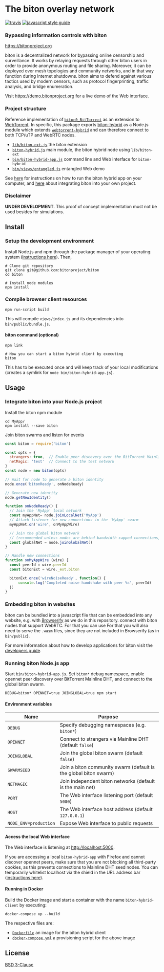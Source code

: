 # The biton overlay network
[![travis][travis-image]][travis-url] [![javascript style guide][standard-image]][standard-url]

[travis-image]: https://img.shields.io/travis/bitonproject/biton/master.svg
[travis-url]: https://travis-ci.org/bitonproject/biton
[standard-image]: https://img.shields.io/badge/code_style-standard-brightgreen.svg
[standard-url]: https://standardjs.com


### Bypassing information controls with biton
<https://bitonproject.org>

biton is a decentralized network for bypassing online censorship and
surveillance. It works by relaying requests through other biton users in order
to provide anonymous routing and file sharing. Moreover, it can be deployed over
mesh topologies and community networks, and in that way function during Internet
shutdowns. biton aims to defend against various tactics used by modern censors,
such as protocol fingerprinting, traffic analysis, and bridge enumeration.

Visit <https://demo.bitonproject.org> for a live demo of the Web interface.


### Project structure

Reference implementation of [`biton0_BitTorrent`](https://bitonproject.org/guide/tech/specification.html)
as an extension to [WebTorrent](https://webtorrent.io).
In specific, this package exports [biton-hybrid](biton-hybrid.js) as a Node.js
module which extends [`webtorrent-hybrid`](https://github.com/webtorrent/webtorrent-hybrid)
and can therefore connect to both TCP/uTP and WebRTC nodes.

  *  [`lib/biton-ext.js`](lib/biton-ext.js) the biton extension
  *  [`biton-hybrid.js`](biton-hybrid.js) main module, the biton hybrid node
  using `lib/biton-ext`
  *  [`bin/biton-hybrid-app.js`](bin/biton-hybrid-app.js) command line and Web
  interface for `biton-hybrid`
  *  [`bin/views/entangled.js`](bin/views/entangled.js) entangled Web demo

See [here](https://bitonproject.org/guide/run/) for instructions on how to run
the biton hybrid app on your computer, and [here](https://bitonproject.org/guide/intro/developers.html)
about integrating biton into your own project.

### Disclaimer

**UNDER DEVELOPMENT**. This proof of concept implementation must not be used
besides for simulations.


## Install

### Setup the development environment

Install Node.js and npm through the package manager of your operating system
([instructions here](https://nodejs.org/en/download/package-manager/)). Then,

```shell
# Clone git repository
git clone git@github.com:bitonproject/biton
cd biton

# Install node modules
npm install
```


### Compile browser client resources

```shell
npm run-script build
```

This will compile `views/index.js` and its dependencies into
`bin/public/bundle.js`.


#### biton command (optional)

```shell
npm link

# Now you can start a biton hybrid client by executing
biton
```

This has to be executed once and will keep track of your local modifications
(creates a symlink for `node bin/biton-hybrid-app.js`).


## Usage

### Integrate biton into your Node.js project

Install the biton npm module
```shell
cd MyApp/
npm install --save biton
```

Join biton swarms and listen for events
```js
const biton = require('biton')

const opts = {
  strangers: true,  // Enable peer discovery over the BitTorrent Mainline DHT
  netMagic: 'test'  // Connect to the test network
}
const node = new biton(opts)

// Wait for node to generate a biton identity
node.once('bitonReady', onNodeReady)

// Generate new identity
node.getNewIdentity()

function onNodeReady() {
  // Join the 'MyApp' local network
  const myAppNet= node.joinLocalNet('MyApp')
  // Attach listener for new connections in the 'MyApp' swarm
  myAppNet.on('wire', onMyAppWire)

  // Join the global biton network
  // (recommended unless nodes are behind bandwidth capped connections, e.g. mobile Internet)
  const globalNet = node.joinGlobalNet()
}

// Handle new connections
function onMyAppWire (wire) {
  const peerId = wire.peerId
  const bitonExt = wire._ext.biton

  bitonExt.once('wireNoiseReady', function() {
      console.log('Completed noise handshake with peer %s', peerId)
  })
}
```

### Embedding biton in websites

biton can be bundled into a javascript file that can be embedded into any
website, e.g. with [Browserify](https://browserify.org/) as we do in this
repository.  connect with biton nodes that support WebRTC. For that you can use
For that you will also need to serve
the `.wasm` files, since they are not included in Browserify (as in `bin/public`).

For more information about how to develop applications for biton visit the
[developers guide](https://bitonproject.org/guide/intro/developers.html).


### Running biton Node.js app

Start `bin/biton-hybrid-app.js`. Set `biton*` debug namespace, enable opennet
peer discovery over BitTorrent Mainline DHT, and connect to the global biton
swarm.

```shell
DEBUG=biton* OPENNET=true JOINGLOBAL=true npm start
```

#### Environment variables

| Name         | Purpose                                                          |
|--------------|------------------------------------------------------------------|
| `DEBUG`      | Specify debugging namespaces (e.g. ```biton*```)                 |
| `OPENNET`    | Connect to strangers via Mainline DHT (default `false`)          |
| `JOINGLOBAL` | Join the global biton swarm (default `false`)                    |
| `SWARMSEED`  | Join a biton community swarm (default is the global biton swarm) |
| `NETMAGIC`   | Join independent biton networks (default is the main net)        |
| `PORT`       | The Web interface listening port (default `5000`)                |
| `HOST`       | The Web interface host address (default `127.0.0.1`)             |
| `NODE_ENV=production` | Expose Web interface to public requests                 |

#### Access the local Web interface

The Web interface is listening at <http://localhost:5000>.

If you are accessing a local `biton-hybrid-app` with Firefox and cannot
discover opennet peers, make sure that you are not blocking all third-party
cookies, as this prevents connections to Mainline DHT seed nodes. You can
temporarily whitelist localhost via the shield in the URL address bar
([instructions here](https://support.mozilla.org/kb/enhanced-tracking-protection-firefox-preview#w_turn-protections-onoff-for-individual-sites)).

#### Running in Docker

Build the Docker image and start a container with the name `biton-hybrid-client`
by executing:

```shell
docker-compose up --build
```

The respective files are:

* [`Dockerfile`](Dockerfile) an image for the biton hybrid client
* [`docker-compose.yml`](docker-compose.yml) a provisioning script for the above
image


## License
[BSD 3-Clause](LICENSE)
